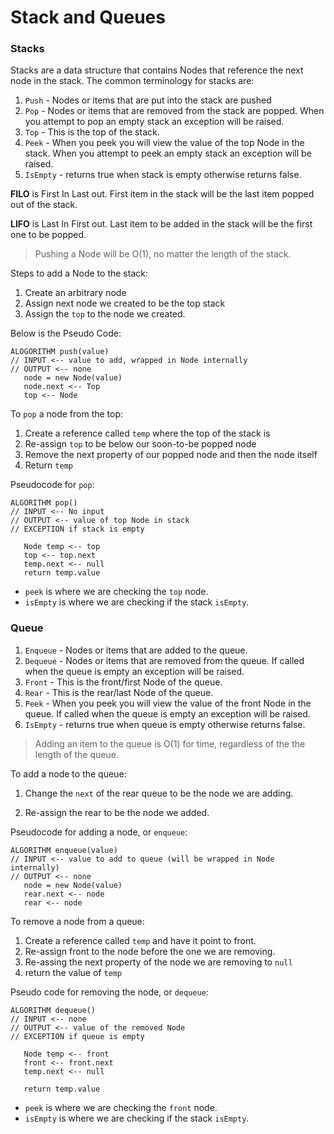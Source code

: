 # Stack and Queues 

### Stacks

Stacks are a data structure that contains Nodes that reference the next node in the stack. The common terminology for stacks are:

1. `Push` - Nodes or items that are put into the stack are pushed
2. `Pop` - Nodes or items that are removed from the stack are popped. When you attempt to pop an empty stack an exception will be raised.
3. `Top` - This is the top of the stack.
4. `Peek` - When you peek you will view the value of the top Node in the stack. When you attempt to peek an empty stack an exception will be raised.
5. `IsEmpty` - returns true when stack is empty otherwise returns false.

**FILO** is First In Last out. First item in the stack will be the last item popped out of the stack.

**LIFO** is Last In First out. Last item to be added in the stack will be the first one to be popped. 

> Pushing a Node will be O(1), no matter the length of the stack.

Steps to add a Node to the stack:

1. Create an arbitrary node
2. Assign next node we created to be the top stack
3. Assign the `top` to the node we created.

Below is the Pseudo Code:
```
ALOGORITHM push(value)
// INPUT <-- value to add, wrapped in Node internally
// OUTPUT <-- none
   node = new Node(value)
   node.next <-- Top
   top <-- Node
```

To `pop` a node from the top:
1. Create a reference called `temp` where the top of the stack is
2. Re-assign `top` to be below our soon-to-be popped node
3. Remove the next property of our popped node and then the node itself
4. Return `temp`

Pseudocode for `pop`:

```
ALGORITHM pop()
// INPUT <-- No input
// OUTPUT <-- value of top Node in stack
// EXCEPTION if stack is empty

   Node temp <-- top
   top <-- top.next
   temp.next <-- null
   return temp.value
```

- `peek` is where we are checking the `top` node. 
- `isEmpty` is where we are checking if the stack `isEmpty`.

### Queue

1. `Enqueue` - Nodes or items that are added to the queue.
2. `Dequeue` - Nodes or items that are removed from the queue. If called when the queue is empty an exception will be raised.
3. `Front` - This is the front/first Node of the queue.
4. `Rear` - This is the rear/last Node of the queue.
5. `Peek` - When you peek you will view the value of the front Node in the queue. If called when the queue is empty an exception will be raised.
6. `IsEmpty` - returns true when queue is empty otherwise returns false.

> Adding an item to the queue is O(1) for time, regardless of the the length of the queue.

To add a node to the queue:

1. Change the `next` of the rear queue to be the node we are adding. 

2. Re-assign the rear to be the node we added.

Pseudocode for adding a node, or `enqueue`:

```
ALGORITHM enqueue(value)
// INPUT <-- value to add to queue (will be wrapped in Node internally)
// OUTPUT <-- none
   node = new Node(value)
   rear.next <-- node
   rear <-- node
```

To remove a node from a queue:
1. Create a reference called `temp` and have it point to front.
2. Re-assign front to the node before the one we are removing.
3. Re-assing the next property of the node we are removing to `null`
4. return the value of `temp`

Pseudo code for removing the node, or `dequeue`:

```
ALGORITHM dequeue()
// INPUT <-- none
// OUTPUT <-- value of the removed Node
// EXCEPTION if queue is empty

   Node temp <-- front
   front <-- front.next
   temp.next <-- null

   return temp.value
```

- `peek` is where we are checking the `front` node. 
- `isEmpty` is where we are checking if the stack `isEmpty`.